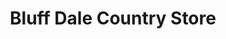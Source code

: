 ---
title: "Bluff Dale Country Store"
url: /bluff-dale/bluff-dale-country-store/
shop: Lebensmittel
---